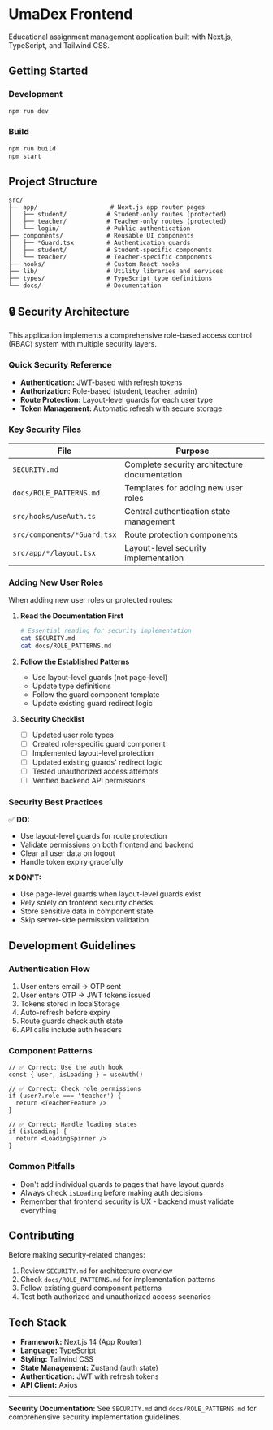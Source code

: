 # UmaDex Frontend

Educational assignment management application built with Next.js, TypeScript, and Tailwind CSS.

## Getting Started

### Development
```bash
npm run dev
```

### Build
```bash
npm run build
npm start
```

## Project Structure

```
src/
├── app/                    # Next.js app router pages
│   ├── student/           # Student-only routes (protected)
│   ├── teacher/           # Teacher-only routes (protected)
│   └── login/             # Public authentication
├── components/            # Reusable UI components
│   ├── *Guard.tsx         # Authentication guards
│   ├── student/           # Student-specific components
│   └── teacher/           # Teacher-specific components
├── hooks/                 # Custom React hooks
├── lib/                   # Utility libraries and services
├── types/                 # TypeScript type definitions
└── docs/                  # Documentation
```

## 🔒 Security Architecture

This application implements a comprehensive role-based access control (RBAC) system with multiple security layers.

### Quick Security Reference

- **Authentication:** JWT-based with refresh tokens
- **Authorization:** Role-based (student, teacher, admin)
- **Route Protection:** Layout-level guards for each user type
- **Token Management:** Automatic refresh with secure storage

### Key Security Files

| File | Purpose |
|------|---------|
| `SECURITY.md` | Complete security architecture documentation |
| `docs/ROLE_PATTERNS.md` | Templates for adding new user roles |
| `src/hooks/useAuth.ts` | Central authentication state management |
| `src/components/*Guard.tsx` | Route protection components |
| `src/app/*/layout.tsx` | Layout-level security implementation |

### Adding New User Roles

When adding new user roles or protected routes:

1. **Read the Documentation First**
   ```bash
   # Essential reading for security implementation
   cat SECURITY.md
   cat docs/ROLE_PATTERNS.md
   ```

2. **Follow the Established Patterns**
   - Use layout-level guards (not page-level)
   - Update type definitions
   - Follow the guard component template
   - Update existing guard redirect logic

3. **Security Checklist**
   - [ ] Updated user role types
   - [ ] Created role-specific guard component
   - [ ] Implemented layout-level protection
   - [ ] Updated existing guards' redirect logic
   - [ ] Tested unauthorized access attempts
   - [ ] Verified backend API permissions

### Security Best Practices

✅ **DO:**
- Use layout-level guards for route protection
- Validate permissions on both frontend and backend
- Clear all user data on logout
- Handle token expiry gracefully

❌ **DON'T:**
- Use page-level guards when layout-level guards exist
- Rely solely on frontend security checks
- Store sensitive data in component state
- Skip server-side permission validation

## Development Guidelines

### Authentication Flow
1. User enters email → OTP sent
2. User enters OTP → JWT tokens issued
3. Tokens stored in localStorage
4. Auto-refresh before expiry
5. Route guards check auth state
6. API calls include auth headers

### Component Patterns
```tsx
// ✅ Correct: Use the auth hook
const { user, isLoading } = useAuth()

// ✅ Correct: Check role permissions
if (user?.role === 'teacher') {
  return <TeacherFeature />
}

// ✅ Correct: Handle loading states
if (isLoading) {
  return <LoadingSpinner />
}
```

### Common Pitfalls
- Don't add individual guards to pages that have layout guards
- Always check `isLoading` before making auth decisions
- Remember that frontend security is UX - backend must validate everything

## Contributing

Before making security-related changes:

1. Review `SECURITY.md` for architecture overview
2. Check `docs/ROLE_PATTERNS.md` for implementation patterns
3. Follow existing guard component patterns
4. Test both authorized and unauthorized access scenarios

## Tech Stack

- **Framework:** Next.js 14 (App Router)
- **Language:** TypeScript
- **Styling:** Tailwind CSS
- **State Management:** Zustand (auth state)
- **Authentication:** JWT with refresh tokens
- **API Client:** Axios

---

**Security Documentation:** See `SECURITY.md` and `docs/ROLE_PATTERNS.md` for comprehensive security implementation guidelines.